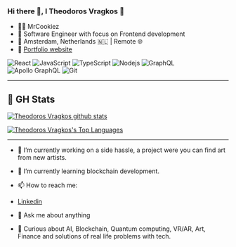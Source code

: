 ### Hi there 👋, I Theodoros Vragkos 🍪

- 👨‍💻 MrCookiez
- 💼 Software Engineer with focus on Frontend development
- 📍 Amsterdam, Netherlands 🇳🇱 | Remote 🌐
- 🔗 [Portfolio website](https://www.teovragkos.com)

![React](https://img.shields.io/badge/-React-black?style=flat-square&logo=react)
![JavaScript](https://img.shields.io/badge/-JavaScript-black?style=flat-square&logo=javascript)
![TypeScript](https://img.shields.io/badge/-TypeScript-white?style=flat-square&logo=typescript)
![Nodejs](https://img.shields.io/badge/-Nodejs-black?style=flat-square&logo=Node.js)
![GraphQL](https://img.shields.io/badge/-GraphQL-black?style=flat-square&logo=graphql)
![Apollo GraphQL](https://img.shields.io/badge/-Apollo%20GraphQL-311C87?style=flat-square&logo=apollo-graphql)
![Git](https://img.shields.io/badge/-Git-black?style=flat-square&logo=git)

<hr />

## 🧮 GH Stats
  
[![Theodoros Vragkos github stats](https://github-readme-stats.vercel.app/api?username=mrcookiez&show_icons=true&theme=cobalt&hide_border=true&hide_title=true)](https://github.com/mrcookiez)

[![Theodoros Vragkos's Top Languages](https://github-readme-stats.vercel.app/api/top-langs/?username=mrcookiez&layout=compact&theme=cobalt&hide_border=true)](https://github.com/mrcookiez)

<!--
**MrCookiez/MrCookiez** is a ✨ _special_ ✨ repository because its `README.md` (this file) appears on your GitHub profile.

Here are some ideas to get you started:

- 🔭 I’m currently working on ...
- 🌱 I’m currently learning ...
- 👯 I’m looking to collaborate on ...
- 🤔 I’m looking for help with ...
- 💬 Ask me about ...
- 📫 How to reach me: ...
- 😄 Pronouns: ...
- ⚡ Fun fact: ...
-->
<hr />

- 🔭 I’m currently working on a side hassle, a project were you can find art from new artists.
- 🌱 I’m currently learning blockchain development.
- 📫 How to reach me:
- [Linkedin](https://www.linkedin.com/in/theodoros-vragkos/)

- 💬 Ask me about anything

- 🤔 Curious about AI, Blockchain, Quantum computing, VR/AR, Art, Finance and solutions of real life problems with tech.
